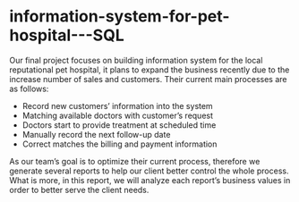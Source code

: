 # information-system-for-pet-hospital---SQL
Our final project focuses on building information system for the local reputational pet hospital, it plans to expand the business recently due to the increase number of sales and customers. Their current main processes are as follows:
* Record new customers’ information into the system
* Matching available doctors with customer’s request
* Doctors start to provide treatment at scheduled time
* Manually record the next follow-up date
* Correct matches the billing and payment information

As our team’s goal is to optimize their current process, therefore we generate several reports to help our client better control the whole process. What is more, in this report, we will analyze each report’s business values in order to better serve the client needs.
